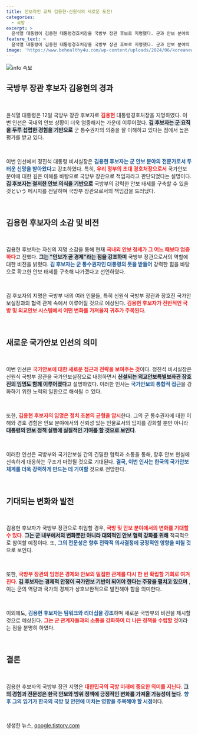 ```yaml
---
title: 안보라인 교체 김용현·신원식의 새로운 도전!
categories:
  - 국방
excerpt: >
  윤석열 대통령이 김용현 대통령경호처장을 국방부 장관 후보로 지명했다. 군과 안보 분야의 전문가인 김 후보자는 강력한 안보 태세를 구축하겠다며 의지를 드러냈다.
feature_text: >
  윤석열 대통령이 김용현 대통령경호처장을 국방부 장관 후보로 지명했다. 군과 안보 분야의 전문가인 김 후보자는 강력한 안보 태세를 구축하겠다며 의지를 드러냈다.
image: 'https://www.behealthy4u.com/wp-content/uploads/2024/06/koreanews.jpg'
---
```


<p><img src="https://www.behealthy4u.com/wp-content/uploads/2024/06/koreanews.jpg" alt="info 속보" /></p>

<h2 data-ke-size="size26">국방부 장관 후보자 김용현의 경과</h2>

<p data-ke-size="size16">&nbsp;</p>

<p>윤석열 대통령은 12일 국방부 장관 후보자로 <b><span style="color: #ee2323;">김용현</span></b> 대통령경호처장을 지명하였다. 이번 인선은 국내외 안보 상황이 더욱 엄중해지는 가운데 이루어졌다. <b><span style="background-color: #21538527;">김 후보자는 군 요직을 두루 섭렵한 경험을 기반으로</span></b> 군 통수권자의 의중을 잘 이해하고 있다는 점에서 높은 평가를 받고 있다.</p>

<p data-ke-size="size16">&nbsp;</p>

<p>이번 인선에서 정진석 대통령 비서실장은 <b><span style="color: #1a5490;">김용현 후보자는 군 안보 분야의 전문가로서 두터운 신망을 받아왔다</span></b>고 강조하였다. 특히, <b><span style="color: #ee2323;">우리 정부의 초대 경호처장으로서</span></b> 국가안보 분야에 대한 깊은 이해를 바탕으로 국방부 장관으로 적임자라고 판단되었다는 설명이다. <b><span style="background-color: #21538527;">김 후보자는 철저한 안보 의식을 기반으로</span></b> 국방부의 강력한 안보 태세를 구축할 수 있을 것という 메시지를 전달하며 국방부 장관으로서의 책임감을 드러냈다.</p>

<p data-ke-size="size16">&nbsp;</p>

<h2 data-ke-size="size26">김용현 후보자의 소감 및 비전</h2>

<p data-ke-size="size16">&nbsp;</p>

<p>김용현 후보자는 자신의 지명 소감을 통해 현재 <b><span style="color: #ee2323;">국내외 안보 정세가 그 어느 때보다 엄중하다</span></b>고 전했다. <b><span style="background-color: #21538527;">그는 "안보가 곧 경제"라는 점을 강조하며</span></b> 국방부 장관으로서의 역할에 대한 비전을 밝혔다. <b><span style="color: #1a5490;">김 후보자는 군 통수권자인 대통령의 뜻을 받들어</span></b> 강력한 힘을 바탕으로 확고한 안보 태세를 구축해 나가겠다고 선언하였다.</p>

<p data-ke-size="size16">&nbsp;</p>

<p>김 후보자의 지명은 국방부 내의 여러 인물들, 특히 신원식 국방부 장관과 장호진 국가안보실장과의 협력 관계 속에서 이루어질 것으로 예상된다. <b><span style="color: #ee2323;">김용현 후보자가 전반적인 국방 및 외교안보 시스템에서 어떤 변화를 가져올지 귀추가 주목된다</span></b>.</p>

<p data-ke-size="size16">&nbsp;</p>

<h2 data-ke-size="size26">새로운 국가안보 인선의 의미</h2>

<p data-ke-size="size16">&nbsp;</p>

<p>이번 인선은 <b><span style="color: #ee2323;">국가안보에 대한 새로운 접근과 전략을 보여주는 것</span></b>이다. 정진석 비서실장은 신원식 국방부 장관을 국가안보실장으로 내정하면서 <b><span style="background-color: #21538527;">신설되는 외교안보특별보좌관 장호진의 임명도 함께 이루어졌다</span></b>고 설명하였다. 이러한 인사는 <b><span style="color: #1a5490;">국가안보의 통합적 접근</span></b>을 강화하기 위한 노력의 일환으로 해석될 수 있다.</p>

<p data-ke-size="size16">&nbsp;</p>

<p>또한, <b><span style="color: #ee2323;">김용현 후보자의 임명은 정치 초본의 균형을 암시</span></b>한다. 그의 군 통수권자에 대한 이해와 경호 경험은 안보 분야에서의 신뢰성 있는 인물로서의 입지를 강화할 뿐만 아니라 <b><span style="background-color: #21538527;">대통령의 안보 정책 실행에 실질적인 기여를 할 것으로 보인다</span></b>. </p>

<p data-ke-size="size16">&nbsp;</p>

<p>이러한 인선은 국방부와 국가안보실 간의 긴밀한 협력과 소통을 통해, 향후 안보 현실에 신속하게 대응하는 구조가 마련될 것으로 기대된다. <b><span style="color: #1a5490;">결국, 이번 인사는 한국의 국가안보 체계를 더욱 강력하게 만드는 데 기여할</span></b> 것으로 전망한다.</p>

<p data-ke-size="size16">&nbsp;</p>

<h2 data-ke-size="size26">기대되는 변화와 발전</h2>

<p data-ke-size="size16">&nbsp;</p>

<p>김용현 후보자가 국방부 장관으로 취임할 경우, <b><span style="color: #ee2323;">국방 및 안보 분야에서의 변화를 기대할 수 있다</span></b>. <b><span style="background-color: #21538527;">그는 군 내부에서의 변화뿐만 아니라 대외적인 안보 협력 강화를 위해</span></b> 적극적으로 참여할 예정이다. 또, <b><span style="color: #1a5490;">그의 전문성은 향후 전략적 의사결정에 긍정적인 영향을 미칠 것</span></b>으로 보인다. </p>

<p data-ke-size="size16">&nbsp;</p>

<p>또한, <b><span style="color: #ee2323;">국방부 장관의 임명은 경제와 안보의 밀접한 관계를 다시 한 번 확립할 기회로 여겨진다</span></b>. <b><span style="background-color: #21538527;">김 후보자는 경제적 안정이 국가안보 기반이 되어야 한다는 주장을 펼치고 있으며</span></b> , 이는 군의 역량과 국가의 경제가 상호보완적으로 발전해야 함을 의미한다.</p>

<p data-ke-size="size16">&nbsp;</p>

<p>이외에도, <b><span style="color: #1a5490;">김용현 후보자는 팀워크와 리더십을 강조</span></b>하며 새로운 국방부의 비전을 제시할 것으로 예상된다. <b><span style="color: #ee2323;">그는 군 관계자들과의 소통을 강화하여 더 나은 정책을 수립할 것</span></b>이라는 점을 분명히 하였다.</p>

<p data-ke-size="size16">&nbsp;</p>

<h2 data-ke-size="size26">결론</h2>

<p data-ke-size="size16">&nbsp;</p>

<p>김용현 후보자의 국방부 장관 지명은 <b><span style="color: #ee2323;">대한민국의 국방 미래에 중요한 의미를 지닌다</span></b>. <b><span style="background-color: #21538527;">그의 경험과 전문성은 한국 안보와 방위 정책에 긍정적인 변화를 가져올 가능성이 높다</span></b>. <b><span style="color: #1a5490;">향후 그의 임기가 한국의 국방 및 안전에 미치는 영향을 주목해야 할 시점</span></b>이다.</p>

<p data-ke-size="size16">&nbsp;</p>
생생한 뉴스, <a href="https://qoogle.tistory.com" rel="dofollow">qoogle.tistory.com</a>


